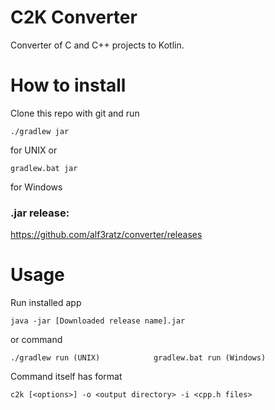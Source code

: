 # C2K Converter
Converter of C and C++ projects to Kotlin. 

# How to install
Clone this repo with git and run
```
./gradlew jar
```
for UNIX or
```
gradlew.bat jar
```
for Windows

### .jar release:
https://github.com/alf3ratz/converter/releases

# Usage
Run installed app 
```
java -jar [Downloaded release name].jar
```
or command
```
./gradlew run (UNIX)            gradlew.bat run (Windows)
```

Command itself has format
```
c2k [<options>] -o <output directory> -i <cpp.h files>
```
